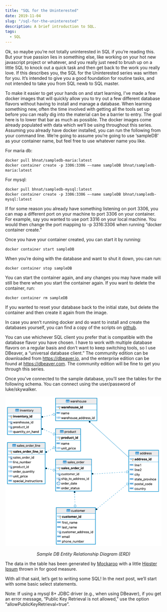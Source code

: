 ```yaml
---
title: "SQL for the Uninterested"
date: 2019-11-04
slug: "/sql-for-the-uninterested"
description: A brief introduction to SQL.
tags:
  - SQL
---
```


Ok, so maybe you’re not totally uninterested in SQL if you’re reading this.  But your true passion lies in something else, like working on your hot new javascript project or whatever, and you really just need to brush up on a little SQL to knock out a quick task and then get back to the work you really love.  If this describes you, the SQL for the Uninterested series was written for you.  It’s intended to give you a good foundation for routine tasks, and not intended to take you from SQL newb to SQL master.

To make it easier to get your hands on and start learning, I’ve made a few docker images that will quickly allow you to try out a few different database flavors without having to install and manage a database.  When learning something new, often the time involved with getting all the tools set up before you can really dig into the material can be a barrier to entry.  The goal here is to lower that bar as much as possible. The docker images come already populated with data which we’ll be using throughout this series.  Assuming you already have docker installed, you can run the following from your command line. We’re going to assume you’re going to use ‘sampleDB’ as your container name, but feel free to use whatever name you like.

For maria db:
```
docker pull bhnat/sampledb-maria:latest
docker container create -p 3306:3306 —-name sampleDB bhnat/sampledb-maria:latest
```
For mysql:
```
docker pull bhnat/sampledb-mysql:latest
docker container create -p 3306:3306 —-name sampleDB bhnat/sampledb-mysql:latest
```
If for some reason you already have something listening on port 3306, you can map a different port on your machine to port 3306 on your container. For example, say you wanted to use port 3316 on your local machine. You would then change the port mapping to -p 3316:3306 when running “docker container create.”

Once you have your container created, you can start it by running:
```
docker container start sampleDB
```
When you’re doing with the database and want to shut it down, you can run:
```
docker container stop sampleDB
```
You can start the container again, and any changes you may have made will still be there when you start the container again. If you want to delete the container, run:
```
docker container rm sampleDB
```
If you wanted to reset your database back to the initial state, but delete the container and then create it again from the image.

In case you aren’t running docker and do want to install and create the databases yourself, you can find a copy of the scripts on [github](https://github.com/dumpsterfireproject/sql-for-the-uninterested).

You can use whichever SQL client you prefer that is compatible with the database flavor you have chosen.  I have to work with multiple database flavors on a regular basis and don’t want to keep switching tools, so I use DBeaver, a “universal database client.”  The community edition can be downloaded from https://dbeaver.io, and the enterprise edition can be found at https://dbeaver.com.  The community edition will be fine to get you through this series.

Once you’ve connected to the sample database, you’ll see the tables for the following schema. You can connect using the user/password of luke/skywalker.

![Sample DB Entity Relationship Diagram (ERD)](Screen-Shot-2019-11-03-at-8.37.17-PM.png "all the things")

<figcaption align="center">

*Sample DB Entity Relationship Diagram (ERD)*

</figcaption>

The data in the table has been generated by [Mockaroo](https://mockaroo.com/) with a little [Hipster Ipsum](https://hipsum.co/) thrown in for good measure.

With all that said, let’s get to writing some SQL! In the next post, we’ll start with some basic select statements.

Note: If using a mysql 8+ JDBC driver (e.g., when using DBeaver), if you get an error message, “Public Key Retrieval is not allowed,” use the option “allowPublicKeyRetrieval=true”.
